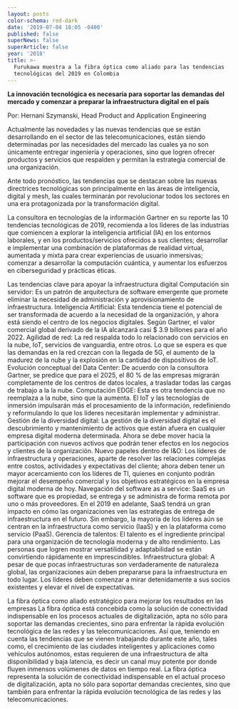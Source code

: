 ```yaml
---
layout: posts
color-schema: red-dark
date: '2019-07-04 18:05 -0400'
published: false
superNews: false
superArticle: false
year: '2018'
title: >-
  Furukawa muestra a la fibra óptica como aliado para las tendencias
  tecnológicas del 2019 en Colombia
---
```

**La innovación tecnológica es necesaria para soportar las demandas del mercado y comenzar a preparar la infraestructura digital en el país**

Por:  Hernani Szymanski, Head Product and Application Engineering

Actualmente las novedades y las nuevas tendencias que se están desarrollando en el sector de las telecomunicaciones, están siendo determinadas por las necesidades del mercado las cuales ya no son únicamente entregar ingeniería y operaciones, sino que logren ofrecer productos y servicios que respalden y permitan la estrategia comercial de una organización. 

Ante todo pronóstico, las tendencias que se destacan sobre las nuevas directrices tecnológicas son principalmente en las áreas de inteligencia, digital y mesh, las cuales terminarán por revolucionar todos los sectores en una era protagonizada por la transformación digital.

La consultora en tecnologías de la información Gartner en su reporte las 10 tendencias tecnológicas de 2019, recomienda a los líderes de las industrias que comiencen a explorar la inteligencia artificial (IA) en los entornos laborales, y en los productos/servicios ofrecidos a sus clientes; desarrollar e implementar una combinación de plataformas de realidad virtual, aumentada y mixta para crear experiencias de usuario inmersivas; comenzar a desarrollar la computación cuántica, y aumentar los esfuerzos en ciberseguridad y prácticas éticas.

Las tendencias clave para apoyar la infraestructura digital
Computación sin servidor: Es un patrón de arquitectura de software emergente que promete eliminar la necesidad de administración y aprovisionamiento de infraestructura.
Inteligencia Artificial: Esta tendencia tiene el potencial de ser transformada de acuerdo a la necesidad de la organización, y ahora está siendo el centro de los negocios digitales. Según Gartner, el valor comercial global derivado de la IA alcanzará casi $ 3.9 billones para el año 2022.
Agilidad de red: La red respalda todo lo relacionado con servicios en la nube, IoT, servicios de vanguardia, entre otros. Lo que se espera es que las demandas en la red crezcan con la llegada de 5G, el aumento de la madurez de la nube y la explosión en la cantidad de dispositivos de IoT. 
Evolución conceptual del Data Center: De acuerdo con la consultora Gartner, se predice que para el 2025, el 80 % de las empresas migrarán completamente de los centros de datos locales, a trasladar todas las cargas de trabajo a la la nube.
Computación EDGE: Esta es otra tendencia que no reemplaza a la nube, sino que la aumenta. El IoT y las tecnologías de inmersión impulsarán más el procesamiento de la información, redefiniendo y reformulando lo que los líderes necesitarán implementar y administrar.
Gestión de la diversidad digital: La gestión de la diversidad digital es el descubrimiento y mantenimiento de activos que están afuera en cualquier empresa digital moderna determinada. Ahora se debe mover hacia la participación con nuevos activos que podrán tener efectos en los negocios y clientes de la organización.
Nuevo papeles dentro de I&O: Los líderes de infraestructura y operaciones, aparte de resolver las relaciones complejas entre costos, actividades y expectativas del cliente; ahora deben tener un mayor acercamiento con los líderes de TI, quienes en conjunto podrán mejorar el desempeño comercial y los objetivos estratégicos en la empresa digital moderna de hoy.
Navegación del software as a service: SaaS es un software que es propiedad, se entrega y se administra de forma remota por uno o más proveedores. En el 2019 en adelante, SaaS tendrá un gran impacto en cómo las organizaciones ven las estrategias de entrega de infraestructura en el futuro. Sin embargo, la mayoría de los líderes aún se centran en la infraestructura como servicio (IaaS) y en la plataforma como servicio (PaaS).
Gerencia de talentos: El talento es el ingrediente principal para una organización de tecnología moderna y de alto rendimiento. Las personas que logren mostrar versatilidad y adaptabilidad se están convirtiendo rápidamente en imprescindibles.
Infraestructura global: A pesar de que pocas infraestructuras son verdaderamente de naturaleza global, las organizaciones aún deben prepararse para la infraestructura en todo lugar. Los líderes deben comenzar a mirar detenidamente a sus socios existentes y elevar el nivel de expectativas.  

La fibra óptica como aliado estratégico para mejorar los resultados en las empresas
La fibra óptica está concebida como la solución de conectividad indispensable en los procesos actuales de digitalización, apta no sólo para soportar las demandas crecientes, sino para enfrentar la rápida evolución tecnológica de las redes y las telecomunicaciones. Así que, teniendo en cuenta las tendencias que se vienen trabajando durante este año, tales como, el crecimiento de las ciudades inteligentes y aplicaciones como vehículos autónomos, estas requieren de una infraestructura de alta disponibilidad y baja latencia, es decir un canal muy potente por donde fluyen inmensos volúmenes de datos en tiempo real. 
La fibra óptica representa la solución de conectividad indispensable en el actual proceso de digitalización, apta no sólo para soportar demandas crecientes, sino que también para enfrentar la rápida evolución tecnológica de las redes y las telecomunicaciones. 

